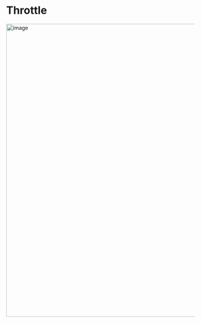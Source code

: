 # Throttle

<img width="782" alt="image" src="https://github.com/prikshit8/Throttle/assets/50433936/5f3ad760-119c-49f7-84ff-6f06aff6281f">
